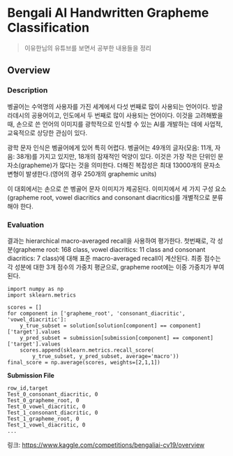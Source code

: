 # Bengali AI Handwritten Grapheme Classification
> 이유한님의 유튜브를 보면서 공부한 내용들을 정리

## Overview
### Description
벵골어는 수억명의 사용자를 가진 세계에서 다섯 번째로 많이 사용되는 언어이다. 방글라데시의 공용어이고, 인도에서 두 번째로 많이 사용되는 언어이다. 이것을 고려해봤을 때, 손으로 쓴 언어의 이미지를 광학적으로 인식할 수 있는 AI를 개발하는 데에 사업적, 교육적으로 상당한 관심이 있다.

광학 문자 인식은 벵골어에게 있어 특히 어렵다. 벵골어는 49개의 글자(모음: 11개, 자음: 38개)를 가지고 있지만, 18개의 잠재적인 억양이 있다. 이것은 가장 작은 단위인 문자소(grapheme)가 많다는 것을 의미한다. 더해진 복잡성은 최대 13000개의 문자소 변형이 발생한다.(영어의 경우 250개의 graphemic units)

이 대회에서는 손으로 쓴 벵골어 문자 이미지가 제공된다. 이미지에서 세 가지 구성 요소(grapheme root, vowel diacritics and consonant diacritics)를 개별적으로 분류해야 한다.

### Evaluation
결과는 hierarchical macro-averaged recall을 사용하여 평가한다. 첫번째로, 각 성분(grapheme root: 168 class, vowel diacritics: 11 class and consonant diacritics: 7 class)에 대해 표준 macro-averaged recall이 계산된다. 최종 점수는 각 성분에 대한 3개 점수의 가중치 평균으로, grapheme root에는 이중 가중치가 부여된다. 
```
import numpy as np
import sklearn.metrics

scores = []
for component in ['grapheme_root', 'consonant_diacritic', 'vowel_diacritic']:
    y_true_subset = solution[solution[component] == component]['target'].values
    y_pred_subset = submission[submission[component] == component]['target'].values
    scores.append(sklearn.metrics.recall_score(
        y_true_subset, y_pred_subset, average='macro'))
final_score = np.average(scores, weights=[2,1,1])
```

**Submission File**
```
row_id,target
Test_0_consonant_diacritic, 0
Test_0_grapheme_root, 0
Test_0_vowel_diacritic, 0
Test_1_consonant_diacritic, 0
Test_1_grapheme_root, 0
Test_1_vowel_diacritic, 0
...
```

링크: https://www.kaggle.com/competitions/bengaliai-cv19/overview
